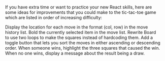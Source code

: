 If you have extra time or want to practice your new React skills, here are some ideas for improvements that you could make to the tic-tac-toe game which are listed in order of increasing difficulty:

Display the location for each move in the format (col, row) in the move history list.
Bold the currently selected item in the move list.
Rewrite Board to use two loops to make the squares instead of hardcoding them.
Add a toggle button that lets you sort the moves in either ascending or descending order.
When someone wins, highlight the three squares that caused the win.
When no one wins, display a message about the result being a draw.
